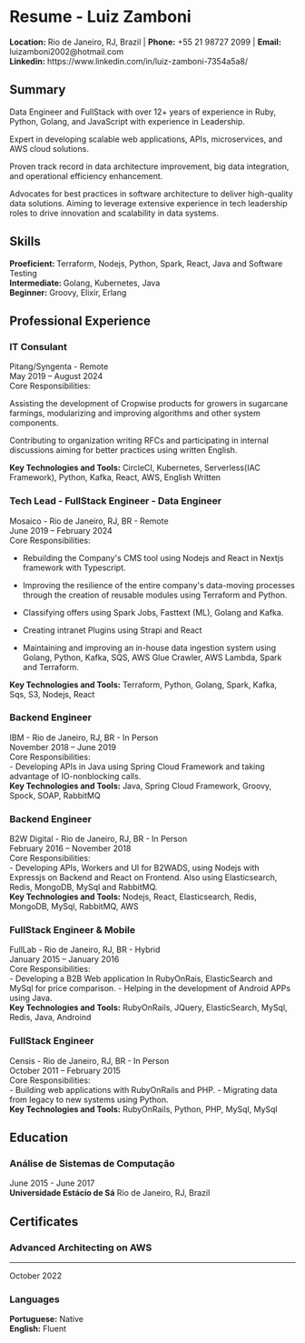 
Resume - Luiz Zamboni
===

<div class="contacts">
<strong>Location:</strong> Rio de Janeiro, RJ, Brazil |
<strong>Phone:</strong> +55 21 98727 2099 |
<strong>Email:</strong> luizamboni2002@hotmail.com <br/>
<strong>Linkedin:</strong> https://www.linkedin.com/in/luiz-zamboni-7354a5a8/
</div>

## Summary
<div class="description">
Data Engineer and FullStack with over 12+ years of experience in Ruby, Python, Golang, and JavaScript with experience in Leadership. 

Expert in developing scalable web applications, APIs, microservices, and AWS cloud solutions. 

Proven track record in data architecture improvement, big data integration, and operational efficiency enhancement. 

Advocates for best practices in software architecture to deliver high-quality data solutions. Aiming to leverage extensive experience in tech leadership roles to drive innovation and scalability in data systems.
</div>

## Skills
<div class="main-skills">
<strong>Proeficient: </strong> Terraform, Nodejs, Python, Spark, React, Java and Software Testing<br/>
<strong>Intermediate: </strong> Golang, Kubernetes, Java<br/>
<strong>Beginner:</strong> Groovy, Elixir, Erlang
</div>


## Professional Experience
### IT Consulant
<div class="company">Pitang/Syngenta - Remote</div>
<div class="period">May 2019 – August 2024</div>
<div class="chores-title">Core Responsibilities:</div>
<div class="chores">

Assisting the development of Cropwise products for growers in sugarcane farmings, modularizing and improving algorithms and other system components.

Contributing to organization writing RFCs and participating in internal discussions aiming for better practices using written English.
</div>
<div class="tecnologies-and-tools">
<strong>Key Technologies and Tools:</strong> CircleCI, Kubernetes, Serverless(IAC Framework), Python, Kafka, React, AWS, English Written
</div>


### Tech Lead - FullStack Engineer - Data Engineer
<div class="company">Mosaico - Rio de Janeiro, RJ, BR - Remote</div>
<div class="period">June 2019 – February 2024</div>
<div class="chores-title">Core Responsibilities:</div>
<div class="chores">

- Rebuilding the Company's CMS tool using Nodejs and React in Nextjs framework with Typescript.

- Improving the resilience of the entire company's data-moving processes through the creation of reusable modules using Terraform and Python. 

- Classifying offers using Spark Jobs, Fasttext (ML), Golang and Kafka.

- Creating intranet Plugins using Strapi and React

- Maintaining and improving an in-house data ingestion system using Golang, Python, Kafka, SQS, AWS Glue Crawler, AWS Lambda, Spark and Terraform.
</div>
<div class="tecnologies-and-tools">
<strong>Key Technologies and Tools:</strong> Terraform, Python, Golang, Spark, Kafka, Sqs, S3, Nodejs, React
</div>

### Backend Engineer
<!-- <hr/> -->
<div class="company">IBM - Rio de Janeiro, RJ, BR - In Person</div>
<div class="period">November 2018 – June 2019</div>
<div class="chores-title">Core Responsibilities:</div>
<div class="chores">
- Developing APIs in Java using Spring Cloud Framework and taking advantage of IO-nonblocking calls.
</div>
<div class="tecnologies-and-tools">
<strong>Key Technologies and Tools:</strong> Java, Spring Cloud Framework, Groovy, Spock, SOAP, RabbitMQ
</div>

### Backend Engineer
<!-- <hr/> -->
<div class="company">B2W Digital - Rio de Janeiro, RJ, BR - In Person</div>
<div class="period">February 2016 – November 2018</div>
<div class="chores-title">Core Responsibilities:</div>
<div class="chores">
- Developing APIs, Workers and UI for B2WADS, using Nodejs with Expressjs on Backend and React on Frontend. 
Also using Elasticsearch, Redis, MongoDB, MySql and RabbitMQ.
</div>
<div class="tecnologies-and-tools">
<strong>Key Technologies and Tools:</strong> Nodejs, React, Elasticsearch, Redis, MongoDB, MySql, RabbitMQ, AWS
</div>

### FullStack Engineer & Mobile
<!-- <hr/> -->
<div class="company">FullLab - Rio de Janeiro, RJ, BR - Hybrid</div>
<div class="period">January 2015 – January 2016</div>
<div class="chores-title">Core Responsibilities:</div>
<div class="chores">
- Developing a B2B Web application In RubyOnRais, ElasticSearch and MySql for price comparison.
- Helping in the development of Android APPs using Java.
</div>
<div class="tecnologies-and-tools">
<strong>Key Technologies and Tools:</strong> RubyOnRails, JQuery, ElasticSearch, MySql, Redis, Java, Androind
</div>

### FullStack Engineer
<!-- <hr/> -->
<div class="company">Censis - Rio de Janeiro, RJ, BR - In Person</div>
<div class="period">October 2011 – February 2015</div>
<div class="chores-title">Core Responsibilities:</div>
<div class="chores">
- Building web applications with RubyOnRails and PHP.
- Migrating data from legacy to new systems using Python.
</div>
<div class="tecnologies-and-tools">
<strong>Key Technologies and Tools:</strong> RubyOnRails, Python, PHP, MySql, MySql
</div>

## Education
### Análise de Sistemas de Computação
<!-- <hr/> -->
<div class="period">June 2015 - June 2017</div> 
<strong>Universidade Estácio de Sá</strong>
Rio de Janeiro, RJ, Brazil 

## Certificates
### Advanced Architecting on AWS
<hr/>
<div class="period">October 2022</div>

### Languages
<div class="languages">
<strong>Portuguese:</strong> Native<br/>
<strong>English:</strong> Fluent
</div>
